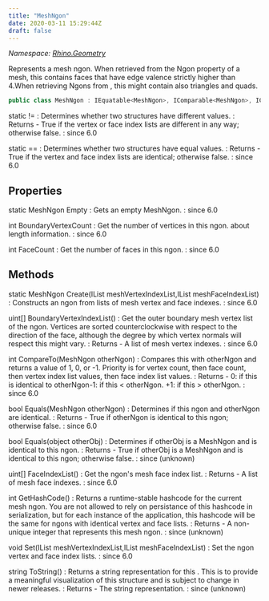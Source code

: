 ```yaml
---
title: "MeshNgon"
date: 2020-03-11 15:29:44Z
draft: false
---
```


*Namespace: [Rhino.Geometry](../)*

Represents a mesh ngon.
   When retrieved from the Ngon property of a mesh,
   this contains faces that have edge valence strictly higher than 4.When retrieving Ngons from ,
   this might contain also triangles and quads.
```cs
public class MeshNgon : IEquatable<MeshNgon>, IComparable<MeshNgon>, IComparable
```

static !=
: Determines whether two  structures have different values.
: Returns - True if the vertex or face index lists are different in any way; otherwise false.
: since 6.0

static ==
: Determines whether two  structures have equal values.
: Returns - True if the vertex and face index lists are identical; otherwise false.
: since 6.0
## Properties

static MeshNgon Empty
: Gets an empty MeshNgon.
: since 6.0

int BoundaryVertexCount
: Get the number of vertices in this ngon.
      about length information.
: since 6.0

int FaceCount
: Get the number of faces in this ngon.
: since 6.0
## Methods

static MeshNgon Create(IList<int> meshVertexIndexList,IList<int> meshFaceIndexList)
: Constructs an ngon from lists of mesh vertex and face indexes.
: since 6.0

uint[] BoundaryVertexIndexList()
: Get the outer boundary mesh vertex list of the ngon.
     Vertices are sorted counterclockwise with respect to the direction of the face,
     although the degree by which vertex normals will respect this might vary.
: Returns - A list of mesh vertex indexes.
: since 6.0

int CompareTo(MeshNgon otherNgon)
: Compares this  with otherNgon
     and returns a value of 1, 0, or -1.
     Priority is for vertex count, then face count,
     then vertex index list values, then face index list values.
: Returns - 0: if this is identical to otherNgon-1: if this < otherNgon. +1: if this > otherNgon.
: since 6.0

bool Equals(MeshNgon otherNgon)
: Determines if this ngon and otherNgon are identical.
: Returns - True if otherNgon is identical to this ngon; otherwise false.
: since 6.0

bool Equals(object otherObj)
: Determines if otherObj is a MeshNgon and is identical to this ngon.
: Returns - True if otherObj is a MeshNgon and is identical to this ngon; otherwise false.
: since (unknown)

uint[] FaceIndexList()
: Get the ngon's mesh face index list.
: Returns - A list of mesh face indexes.
: since 6.0

int GetHashCode()
: Returns a runtime-stable hashcode for the current mesh ngon.
     You are not allowed to rely on persistance of this hashcode in
     serialization, but for each instance of the application, this hashcode
     will be the same for ngons with identical vertex and face lists.
: Returns - A non-unique integer that represents this mesh ngon.
: since (unknown)

void Set(IList<int> meshVertexIndexList,IList<int> meshFaceIndexList)
: Set the ngon vertex and face index lists.
: since 6.0

string ToString()
: Returns a string representation for this .
     This is to provide a meaningful visualization of this structure
     and is subject to change in newer releases.
: Returns - The string representation.
: since (unknown)
